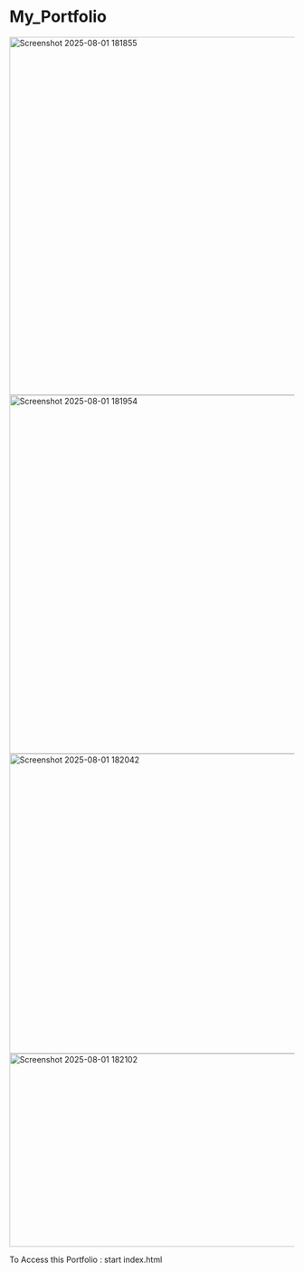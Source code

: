 # My_Portfolio

<img width="1146" height="632" alt="Screenshot 2025-08-01 181855" src="https://github.com/user-attachments/assets/6f04b90b-00ea-48a6-b6b7-6928692f5f52" />

<img width="1144" height="633" alt="Screenshot 2025-08-01 181954" src="https://github.com/user-attachments/assets/31d8f7e2-e1a6-4630-a0a4-6f0a07cde96e" />

<img width="1135" height="529" alt="Screenshot 2025-08-01 182042" src="https://github.com/user-attachments/assets/d2453595-9318-48e8-86ad-4d73e95628d8" />

<img width="1125" height="341" alt="Screenshot 2025-08-01 182102" src="https://github.com/user-attachments/assets/9e268d40-f80b-4809-95aa-dd790fc3bd0b" />

To Access this Portfolio : start index.html


